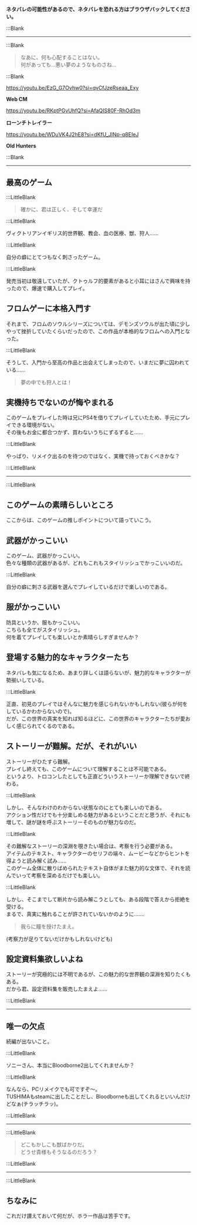 
**ネタバレの可能性があるので、ネタバレを恐れる方はブラウザバックしてください。**    

:::Blank  

---  

:::Blank  

> なあに、何も心配することはない。    
> 何があっても...悪い夢のようなものさね...  

:::Blank  

https://youtu.be/EzG_G7Ovhw0?si=qvCfJzeRseaa_Exy  

**Web CM**    

https://youtu.be/RKptPGvUhfQ?si=AfaQIS80F-RhOd3m  

**ローンチトレイラー**    

https://youtu.be/WDuVK4J2hE8?si=dKfU_JlNp-q8EIeJ  

**Old Hunters**    

:::Blank  

---  

## 最高のゲーム  

:::LittleBlank  

> 確かに、君は正しく、そして幸運だ  

:::LittleBlank  

ヴィクトリアンイギリス的世界観、教会、血の医療、獣、狩人......  

:::LittleBlank  

自分の癖にとてつもなく刺さったゲーム。  

:::LittleBlank  

発売当初は敬遠していたが、クトゥルフ的要素があると小耳にはさんで興味を持ったので、爆速で購入してプレイ。  

## フロムゲーに本格入門す  

それまで、フロムのソウルシリーズについては、デモンズソウルが出た頃に少しやって挫折していたくらいだったので、この作品が本格的なフロムへの入門となった。  

:::LittleBlank  

そうして、入門から至高の作品と出会えてしまったので、いまだに夢に囚われている......  

> 夢の中でも狩人とは！  

## 実機持ちでないのが悔やまれる  

このゲームをプレイした時は兄にPS4を借りてプレイしていたため、手元にプレイできる環境がない。  
その後もお金に都合つかず、買わないうちにずるずると......  

:::LittleBlank  

やっぱり、リメイク出るのを待つのではなく、実機で持っておくべきかな？  

:::LittleBlank  

---

:::LittleBlank  

## このゲームの素晴らしいところ  

ここからは、このゲームの推しポイントについて語っていこう。  

## 武器がかっこいい  

このゲーム、武器がかっこいい。  
色々な種類の武器があるが、どれもこれもスタイリッシュでかっこいいのだ。  

:::LittleBlank  

自分の癖に刺さる武器を選んでプレイしているだけで楽しいのである。  

## 服がかっこいい  

防具というか、服もかっこいい。  
こちらも全てがスタイリッシュ。  
何を着てプレイしても楽しいとか素晴らしすぎませんか？  

## 登場する魅力的なキャラクターたち  

ネタバレも気になるため、あまり詳しくは語らないが、魅力的なキャラクターが勢揃いしている。  

:::LittleBlank  

正直、初見のプレイではそんなに魅力を感じられないかもしれない(彼らが何をしているかわからないので)。  
だが、この世界の真実を知れば知るほどに、この世界のキャラクターたちが愛おしく感じられてくるのである。  

## ストーリーが難解。だが、それがいい  

ストーリーがひたすら難解。  
プレイし終えても、このゲームについて理解することは不可能である。  
というより、トロコンしたとしても正直どういうストーリーか理解できないで終わる。  

:::LittleBlank  

しかし、そんなわけのわからない状態なのにとても楽しいのである。  
アクション性だけでも十分楽しめる魅力があるということだと思うが、それにも増して、謎が謎を呼ぶストーリーそのものが魅力なのだ。  

:::LittleBlank  

その難解なストーリーの深淵を覗きたい場合は、考察を行う必要がある。  
アイテムのテキスト、キャラクターのセリフの端々、ムービーなどからヒントを得ようと読み解く試み......  
このゲーム全体に散りばめられたテキスト自体がまた魅力的な文体で、それを読んでいって考察を深めるだけでも楽しい。  

:::LittleBlank  

しかし、そこまでして断片から読み解こうとしても、ある段階で答えから拒絶を受ける。  
まるで、真実に触れることが許されていないかのように.......  

> 我らに瞳を授けたまえ。  

(考察力が足りてないだけかもしれないけども)  

## 設定資料集欲しいよね  

ストーリーが究極的には不明であるが、この魅力的な世界観の深淵を知りたくもある。  
だから君、設定資料集を販売したまえよ......  

:::LittleBlank

---

## 唯一の欠点  

続編が出ないこと。  

:::LittleBlank  

ソニーさん、本当にBloodborne2出してくれませんか？  

:::LittleBlank  

なんなら、PCリメイクでも可ですぞ〜。  
TUSHIMAもsteamに出したことだし、Bloodborneも出してくれるといいんだけどなぁ(チラッチラッ)。  

:::LittleBlank

---

:::LittleBlank

> どこもかしこも獣ばかりだ。  
> どうせ貴様もそうなるのだろう？  


:::LittleBlank

---

:::LittleBlank

## ちなみに

これだけ讃えておいて何だが、ホラー作品は苦手です。
